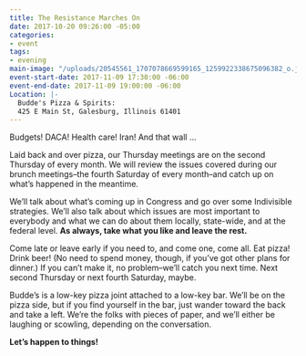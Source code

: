 ```yaml
---
title: The Resistance Marches On
date: 2017-10-20 09:26:00 -05:00
categories:
- event
tags:
- evening
main-image: "/uploads/20545561_1707078669599165_1259922338675096382_o.jpg"
event-start-date: 2017-11-09 17:30:00 -06:00
event-end-date: 2017-11-09 19:00:00 -06:00
Location: |-
  Budde's Pizza & Spirits:
  425 E Main St, Galesburg, Illinois 61401
---
```


Budgets! DACA! Health care! Iran! And that wall …

Laid back and over pizza, our Thursday meetings are on the second Thursday of every month. We will review the issues covered during our brunch meetings–the fourth Saturday of every month–and catch up on what’s happened in the meantime.

We’ll talk about what’s coming up in Congress and go over some Indivisible strategies. We’ll also talk about which issues are most important to everybody and what we can do about them locally, state-wide, and at the federal level. **As always, take what you like and leave the rest.**

Come late or leave early if you need to, and come one, come all. Eat pizza! Drink beer! (No need to spend money, though, if you’ve got other plans for dinner.) If you can’t make it, no problem–we’ll catch you next time. Next second Thursday or next fourth Saturday, maybe.

Budde’s is a low-key pizza joint attached to a low-key bar. We’ll be on the pizza side, but if you find yourself in the bar, just wander toward the back and take a left. We’re the folks with pieces of paper, and we’ll either be laughing or scowling, depending on the conversation.

**Let’s happen to things!**